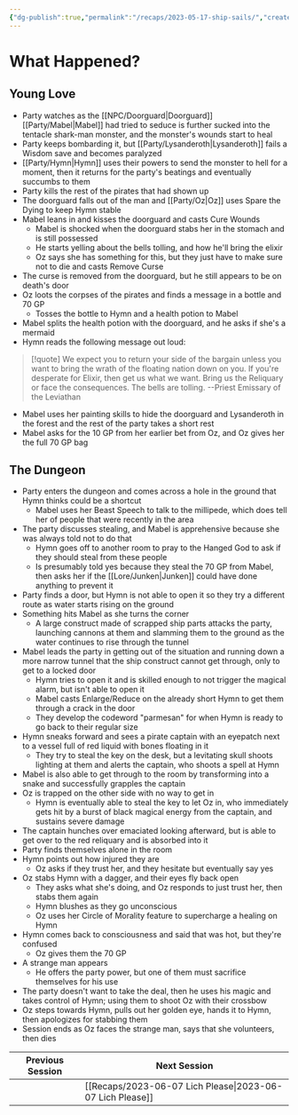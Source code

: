 ```yaml
---
{"dg-publish":true,"permalink":"/recaps/2023-05-17-ship-sails/","created":"","updated":""}
---
```




# What Happened? 

## Young Love
 - Party watches as the [[NPC/Doorguard\|Doorguard]] [[Party/Mabel\|Mabel]] had tried to seduce is further sucked into the tentacle shark-man monster, and the monster's wounds start to heal 
 - Party keeps bombarding it, but [[Party/Lysanderoth\|Lysanderoth]] fails a Wisdom save and becomes paralyzed 
 - [[Party/Hymn\|Hymn]] uses their powers to send the monster to hell for a moment, then it returns for the party's beatings and eventually succumbs to them 
 - Party kills the rest of the pirates that had shown up
 - The doorguard falls out of the man and [[Party/Oz\|Oz]] uses Spare the Dying to keep Hymn stable 
 - Mabel leans in and kisses the doorguard and casts Cure Wounds
	- Mabel is shocked when the doorguard stabs her in the stomach and is still possessed 
	- He starts yelling about the bells tolling, and how he'll bring the elixir
	- Oz says she has something for this, but they just have to make sure not to die and casts Remove Curse
- The curse is removed from the doorguard, but he still appears to be on death's door
- Oz loots the corpses of the pirates and finds a message in a bottle and 70 GP
	- Tosses the bottle to Hymn and a health potion to Mabel
- Mabel splits the health potion with the doorguard, and he asks if she's a mermaid
- Hymn reads the following message out loud:

>[!quote] 
>We expect you to return your side of the bargain unless you want to bring the wrath of the floating nation down on you. If you're desperate for Elixir, then get us what we want. Bring us the Reliquary or face the consequences. The bells are tolling. 
>--Priest Emissary of the Leviathan 

- Mabel uses her painting skills to hide the doorguard and Lysanderoth in the forest and the rest of the party takes a short rest 
- Mabel asks for the 10 GP from her earlier bet from Oz, and Oz gives her the full 70 GP bag

## The Dungeon

- Party enters the dungeon and comes across a hole in the ground that Hymn thinks could be a shortcut 
	- Mabel uses her Beast Speech to talk to the millipede, which does tell her of people that were recently in the area 
- The party discusses stealing, and Mabel is apprehensive because she was always told not to do that 
	- Hymn goes off to another room to pray to the Hanged God to ask if they should steal from these people 
	- Is presumably told yes because they steal the 70 GP from Mabel, then asks her if the [[Lore/Junken\|Junken]] could have done anything to prevent it
- Party finds a door, but Hymn is not able to open it so they try a different route as water starts rising on the ground 
- Something hits Mabel as she turns the corner 
	- A large construct made of scrapped ship parts attacks the party, launching cannons at them and slamming them to the ground as the water continues to rise through the tunnel 
- Mabel leads the party in getting out of the situation and running down a more narrow tunnel that the ship construct cannot get through, only to get to a locked door
	- Hymn tries to open it and is skilled enough to not trigger the magical alarm, but isn't able to open it
	- Mabel casts Enlarge/Reduce on the already short Hymn to get them through a crack in the door 
	- They develop the codeword "parmesan" for when Hymn is ready to go back to their regular size
- Hymn sneaks forward and sees a pirate captain with an eyepatch next to a vessel full of red liquid with bones floating in it 
	- They try to steal the key on the desk, but a levitating skull shoots lighting at them and alerts the captain, who shoots a spell at Hymn
- Mabel is also able to get through to the room by transforming into a snake and successfully grapples the captain 
- Oz is trapped on the other side with no way to get in
	- Hymn is eventually able to steal the key to let Oz in, who immediately gets hit by a burst of black magical energy from the captain, and sustains severe damage
- The captain hunches over emaciated looking afterward, but is able to get over to the red reliquary and is absorbed into it
- Party finds themselves alone in the room 
- Hymn points out how injured they are 
	- Oz asks if they trust her, and they hesitate but eventually say yes
- Oz stabs Hymn with a dagger, and their eyes fly back open 
	- They asks what she's doing, and Oz responds to just trust her, then stabs them again
	- Hymn blushes as they go unconscious
	- Oz uses her Circle of Morality feature to supercharge a healing on Hymn 
- Hymn comes back to consciousness and said that was hot, but they're confused 
	- Oz gives them the 70 GP 
- A strange man appears 
	- He offers the party power, but one of them must sacrifice themselves for his use
- The party doesn't want to take the deal, then he uses his magic and takes control of Hymn; using them to shoot Oz with their crossbow
- Oz steps towards Hymn, pulls out her golden eye, hands it to Hymn, then apologizes for stabbing them
- Session ends as Oz faces the strange man, says that she volunteers, then dies

|  **Previous Session**   | **Next Session** |
| --- | --- |
|     |  [[Recaps/2023-06-07 Lich Please\|2023-06-07 Lich Please]]     |